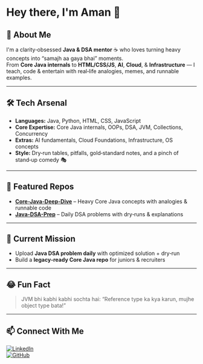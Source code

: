 # Hey there, I'm Aman 👋

## 🎯 About Me
I'm a clarity‑obsessed **Java & DSA mentor** ☕ who loves turning heavy concepts into “samajh aa gaya bhai” moments.  
From **Core Java internals** to **HTML/CSS/JS**, **AI**, **Cloud**, & **Infrastructure** — I teach, code & entertain with real‑life analogies, memes, and runnable examples.

---

## 🛠️ Tech Arsenal
- **Languages:** Java, Python, HTML, CSS, JavaScript
- **Core Expertise:** Core Java internals, OOPs, DSA, JVM, Collections, Concurrency
- **Extras:** AI fundamentals, Cloud Foundations, Infrastructure, OS concepts
- **Style:** Dry‑run tables, pitfalls, gold‑standard notes, and a pinch of stand‑up comedy 🎭

---

## 📂 Featured Repos
- [**Core-Java-Deep-Dive**](https://github.com/AmanSah078/Core-Java-Deep-Dive) – Heavy Core Java concepts with analogies & runnable code  
- [**Java-DSA-Prep**](https://github.com/AmanSah078/Java-DSA-Prep) – Daily DSA problems with dry‑runs & explanations

---

## 📅 Current Mission
- Upload **Java DSA problem daily** with optimized solution + dry‑run  
- Build a **legacy‑ready Core Java repo** for juniors & recruiters

---

## 😂 Fun Fact
> JVM bhi kabhi kabhi sochta hai: “Reference type ka kya karun, mujhe object type bata!”

---

## 📫 Connect With Me
[![LinkedIn](https://img.shields.io/badge/LinkedIn-Connect-blue)](https://www.linkedin.com/in/aman-ali-82053a2b8/)  
[![GitHub](https://img.shields.io/badge/GitHub-Follow-black)](https://github.com/AmanSah078)
